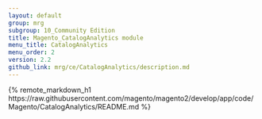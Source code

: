 ```yaml
---
layout: default
group: mrg
subgroup: 10_Community Edition
title: Magento_CatalogAnalytics module
menu_title: CatalogAnalytics
menu_order: 2
version: 2.2
github_link: mrg/ce/CatalogAnalytics/description.md
---
```


<div class="no-h1">
{% remote_markdown_h1 https://raw.githubusercontent.com/magento/magento2/develop/app/code/Magento/CatalogAnalytics/README.md %}
</div>